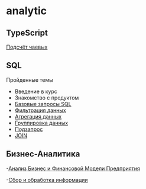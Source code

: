 # analytic

## TypeScript 
[Подсчёт чаевых](https://github.com/Saivel1/analytic/blob/main/TypeScript/tips_counter)

## SQL 

Пройденные темы 
- Введение в курс
- Знакомство с продуктом
- [Базовые запросы SQL](https://github.com/Saivel1/analytic/blob/main/SQL/basic_query)
- [Фильтрация данных](https://github.com/Saivel1/analytic/blob/main/SQL/filtering_data)
- [Агрегация данных](https://github.com/Saivel1/analytic/blob/main/SQL/data_aggregation)
- [Группировка данных](https://github.com/Saivel1/analytic/blob/main/SQL/data_grouping)
- [Подзапрос](https://github.com/Saivel1/analytic/blob/main/SQL/subquery)
- [JOIN](https://github.com/Saivel1/analytic/blob/main/SQL/join)

## Бизнес-Аналитика

-[Анализ Бизнес и Финансовой Модели Предприятия](https://github.com/Saivel1/analytic/blob/main/BA/%D0%9C%D0%B5%D0%B7%D0%B5%D0%BD%D1%86%D0%B5%D0%B2%20%D0%A1.%D0%90.%20%D0%9F%D1%80%D0%BE%D0%B5%D0%BA%D1%82%D0%BD%D0%B0%D1%8F%20%D1%80%D0%B0%D0%B1%D0%BE%D1%82%D0%B0%20%D0%9C%D0%BE%D0%B4%D1%83%D0%BB%D1%8C%202.pdf)

-[Сбор и обработка информации](https://github.com/Saivel1/analytic/blob/main/BA/%D0%9F%D1%80%D0%B5%D0%B7%D0%B5%D0%BD%D1%82%D0%B0%D1%86%D0%B8%D1%8F%20%D0%B1%D0%B5%D0%B7%20%D0%BD%D0%B0%D0%B7%D0%B2%D0%B0%D0%BD%D0%B8%D1%8F.pdf)
